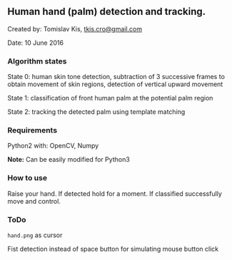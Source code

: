## Human hand (palm) detection and tracking.

Created by: Tomislav Kis, tkis.cro@gmail.com

Date: 10 June 2016

### Algorithm states

State 0: human skin tone detection, subtraction of 3 successive frames to obtain movement of skin regions, detection of vertical upward movement

State 1: classification of front human palm at the potential palm region

State 2: tracking the detected palm using template matching

### Requirements

Python2 with: OpenCV, Numpy

 **Note:** Can be easily modified for Python3 

### How to use
Raise your hand. If detected hold for a moment. If classified successfully move and control. 

### ToDo

`hand.png` as cursor

Fist detection instead of space button for simulating mouse button click